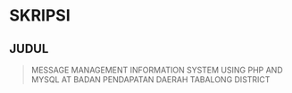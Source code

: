# SKRIPSI

## JUDUL
> MESSAGE MANAGEMENT INFORMATION SYSTEM USING PHP AND MYSQL AT BADAN PENDAPATAN DAERAH TABALONG DISTRICT
